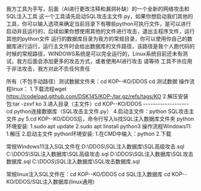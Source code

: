 我方工具为手写，后面（AI进行更改注释和漏洞补缺）的一个全新的网络攻击和SQL注入工具
这一个工具请先启动SQL攻击主文件.py，如果你想启动我们其他的工具，你可以输入选项来确定当前目录下有哪些python可执行文件，是可以进行启动并且运行的，后续如果你想使用其他的文件进行攻击，退出主程序文件，运行其他的python文件
运行的数据库目录为我方的常规目录，你可以使用你自己的数据库进行运行，运行主文件时会给出数据库的文件路径，该路径是我个人跑代码的时候的常规路径，WINDOWS系统是可以完全运行的，Linux系统目前还未有测试，我方后面会添加更多的攻击方式，或者使用AI进行攻击
请等待
工具不许应用于非法攻击，我方对此不负任何责任

所有（不包手动路径）测试数据文件夹：cd KOP--KO/DDOS
                      cd 测试数据
操作流程linux：
     1.下载流程wget https://codeload.github.com/DSK145/KOP-/tar.gz/refs/tags/KO
     2.解压安装包:tar -zxvf ko
     3.进入目录（主文件）cd KOP--KO/DDOS
     -------------------cd python连接数据库（SQL攻击主文件.py）
     4.启动主文件：python SQL攻击主文件.py
     5.cd KOP--KO/DDOS后，命令行写入ls找SQL注入数据库文件夹
 python环境安装:
     1.sudo apt update
     2.sudo apt linstall python3
 操作流程Windows11:
     1.解压
     2.启动主文件
  python环境安装:
     1.在CMD中输入：python
     2.下载

常规Windows11注入SQL文件在:D:\DDOS\SQL注入数据库\SQL高级攻击.sql
                          C:\DDOS\SQL注入数据库\SQL高级攻击.sql
                          D:\DDOS\SQL注入数据库\SQL攻击数据库.sql
                          C:\DDOS\SQL注入数据库\SQL攻击数据库.sql
                          
常规linux注入SQL文件在：cd KOP--KO/DDOS
                        cd SQL注入数据库
                        cd KOP--KO/DDOS/SQL注入数据库(linux通用)
